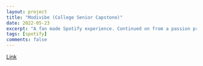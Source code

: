 ```yaml
---
layout: project
title: "Modivibe (College Senior Capstone)"
date: 2022-05-23
excerpt: "A fan made Spotify experience. Continued on from a passion project."
tags: [spotify]
comments: false
---
```

[Link](modivibe.com)
